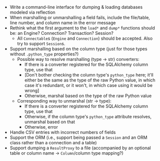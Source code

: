 - Write a command-line interface for dumping & loading databases modeled via
  reflection
- When marshalling or unmarshalling a field fails, include the file/table, line
  number, and column name in the error message
- Rethink what the first argument to the `load*` and `dump*` functions should
  be: an Engine?  Connection?  Transaction?  Session?
    - All `Connectable`s (`Engine` and `Connection`) should be accepted.  Also
      try to support `Session`s.
- Support marshalling based on the column type (just for those types without
  `.python_type` properties?)
    - Possible way to resolve marshalling (type → str) converters:
        - If there is a converter registered for the SQLAlchemy column type,
          use that
        - [Don't bother checking the column type's `python_type` here; it'll
          either be the same as the type of the raw Python value, in which case
          it's redundant, or it won't, in which case using it would be wrong]
        - Otherwise, marshal based on the type of the raw Python value
    - Corresponding way to unmarshal (str → type):
        - If there is a converter registered for the SQLAlchemy column type,
          use that
        - Otherwise, if the column type's `python_type` attribute resolves,
          unmarshal based on that
        - Otherwise, error
- Handle CSV entries with incorrect numbers of fields
- Support the ORM (i.e., support being passed a `Session` and an ORM class
  rather than a connection and a table)
- Support dumping a `ResultProxy` to a file (accompanied by an optional table
  or column name -> `Column`/column type mapping?)
